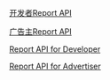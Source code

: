 [开发者Report API](%E5%BC%80%E5%8F%91%E8%80%85Report%20API.md)

[广告主Report API](%E5%B9%BF%E5%91%8A%E4%B8%BBReport%20API.md)

[Report API for Developer](Report%20API%20for%20Developer.md)

[Report API for Advertiser](Report%20API%20for%20Advertiser.md)
